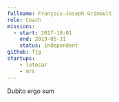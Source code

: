 ```yaml
---
fullname: François-Joseph Grimault
role: Coach
missions:
  - start: 2017-10-01
    end: 2019-05-31
    status: independent
github: fjg
startups:
    - lotocar
    - mrs
---
```


Dubito ergo sum
